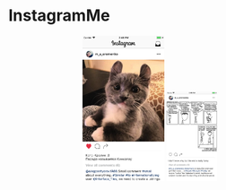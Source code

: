 # InstagramMe

<p align="center">
  <img height="260" src="Resources/demo_img_1.png" />
  <img height="160" src="Resources/demo_img_2.png" />
</p>
